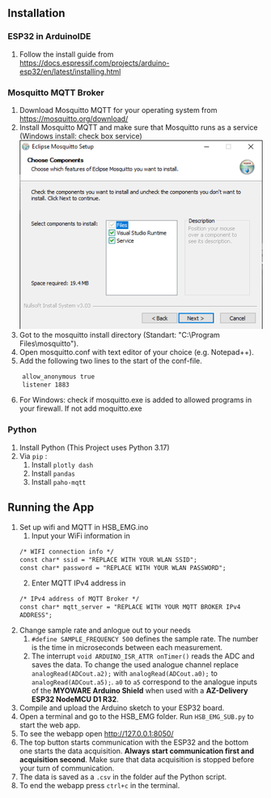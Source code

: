 ## Installation
### ESP32 in ArduinoIDE
1. Follow the install guide from https://docs.espressif.com/projects/arduino-esp32/en/latest/installing.html
### Mosquitto MQTT Broker
1. Download Mosquitto MQTT for your operating system from https://mosquitto.org/download/
2. Install Mosquitto MQTT and make sure that Mosquitto runs as a service (Windows install: check box service)
	![service_png](./pics/readme/mosquitto_service.png)
3. Got to the mosquitto install directory (Standart: "C:\Program Files\mosquitto").
4. Open mosquitto.conf with text editor of your choice (e.g. Notepad++).
5. Add the following two lines to the start of the conf-file.
```
	allow_anonymous true
	listener 1883
```
6. For Windows: check if mosquitto.exe is added to allowed programs in your firewall. If not add moquitto.exe
### Python
1. Install Python (This Project uses Python 3.17)
2. Via  `pip` :
	1. Install `plotly dash`
	2. Install `pandas`
	3. Install `paho-mqtt`
## Running the App
1. Set up wifi and MQTT in HSB_EMG.ino
	1. Input your WiFi information in
	``` 
	/* WIFI connection info */
	const char* ssid = "REPLACE WITH YOUR WLAN SSID";
	const char* password = "REPLACE WITH YOUR WLAN PASSWORD";
	```
	2. Enter MQTT IPv4 address in
	``` 
	/* IPv4 address of MQTT Broker */
	const char* mqtt_server = "REPLACE WITH YOUR MQTT BROKER IPv4 ADDRESS";
	```
2. Change sample rate and anlogue out to your needs
	1. `#define SAMPLE_FREQUENCY 500` defines the sample rate. The number is the time in microseconds between each measurement.
	2. The interrupt `void ARDUINO_ISR_ATTR onTimer()` reads the ADC and saves the data. To change the used analogue channel replace `analogRead(ADCout.a2);` with `analogRead(ADCout.a0);` to `analogRead(ADCout.a5);`. `a0` to `a5` correspond to the analogue inputs of the **MYOWARE Arduino Shield** when used with a **AZ-Delivery ESP32 NodeMCU D1 R32**.
3. Compile and upload the Arduino sketch to your ESP32 board.
4. Open a terminal and go to the HSB_EMG folder. Run `HSB_EMG_SUB.py` to start the web app.
5. To see the webapp open http://127.0.0.1:8050/
6. The top button starts communication with the ESP32 and the bottom one starts the data acquisition. **Always start communication first and acquisition second**. Make sure that data acquisition is stopped before your turn of communication.
7. The data is saved as a `.csv` in the folder auf the Python script.
8. To end the webapp press `ctrl+c` in the terminal.
	


